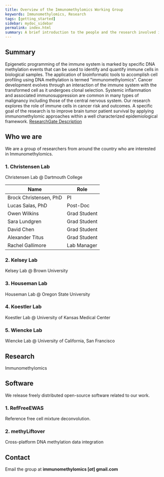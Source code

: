 ```yaml
---
title: Overview of the Immunomethylomics Working Group
keywords: Immunomethylomics, Research
tags: [getting_started]
sidebar: mydoc_sidebar
permalink: index.html
summary: A brief introduction to the people and the research involved in the Immunomethylomics Working Group.
---
```


## Summary

Epigenetic programming of the immune system is marked by specific DNA methylation events that can be used to identify and quantify immune cells in biological samples. The application of bioinformatic tools to accomplish cell profiling using DNA methylation is termed "immunomethylomics". Cancer development evolves through an interaction of the immune system with the transformed cell as it undergoes clonal selection. Systemic inflammation and associated immunosuppression are common in many types of malignancy including those of the central nervous system. Our research explores the role of immune cells in cancer risk and outcomes. A specific goal of the research is to improve brain tumor patient survival by applying immunomethylomic approaches within a well characterized epidemiological framework.
[ResearchGate Description](https://www.researchgate.net/project/Immunomethylomics-in-human-cancer)

## Who we are

We are a group of researchers from around the country who are interested in Immunomethylomics.

### 1. Christensen Lab

Christensen Lab @ Dartmouth College

|        Name             |   Role        |
| ----------------------- | --------------|
| Brock Christensen, PhD  | PI            |
| Lucas Salas, PhD        | Post-Doc      |
| Owen Wilkins            | Grad Student  |
| Sara Lundgren           | Grad Student  |
| David Chen              | Grad Student  |
| Alexander Titus         | Grad Student  |
| Rachel Gallimore        | Lab Manager   |

### 2. Kelsey Lab

Kelsey Lab @ Brown University

### 3. Houseman Lab

Houseman Lab @ Oregon State University

### 4. Koestler Lab

Koestler Lab @ University of Kansas Medical Center

### 5. Wiencke Lab

Wiencke Lab @ University of California, San Francisco

## Research

Immunomethylomics

## Software

We release freely distributed open-source software related to our work.

### 1. RefFreeEWAS

Reference free cell mixture deconvolution.

### 2. methyLiftover

Cross-platform DNA methylation data integration

## Contact

Email the group at **immunomethylomics [*at*] gmail.com**
